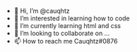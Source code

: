 - 👋 Hi, I’m @cauqhtz
- 👀 I’m interested in learning how to code
- 🌱 I’m currently learning html and css
- 💞️ I’m looking to collaborate on ...
- 📫 How to reach me Cauqhtz#0876

<!---
cauqhtz/cauqhtz is a ✨ special ✨ repository because its `README.md` (this file) appears on your GitHub profile.
You can click the Preview link to take a look at your changes.
--->

